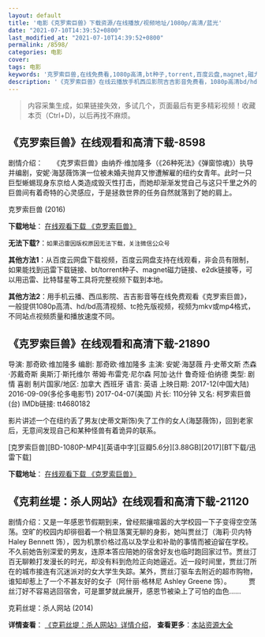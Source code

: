```yaml
---
layout: default
title: '电影《克罗索巨兽》下载资源/在线播放/视频地址/1080p/高清/蓝光'
date: "2021-07-10T14:39:52+0800"
last_modified_at: "2021-07-10T14:39:52+0800"
permalink: /8598/
categories: 电影
cover:
tags: 电影
keywords: '克罗索巨兽,在线免费看,1080p高清,bt种子,torrent,百度云盘,magnet,磁力链,迅雷下载资源'
description: '《克罗索巨兽》在线云播放手机西瓜影院吉吉影音免费看，1080p高清bd/hd未删减完整版和tc抢先枪版，mkv/mp4格式，附带bt/torrent种子、magnet/磁力链、百度云盘、网盘资源迅雷下载链接'
---
```


>内容采集生成，如果链接失效，多试几个，页面最后有更多精彩视频！收藏本页（Ctrl+D)，以后再找不麻烦。


## 《克罗索巨兽》在线观看和高清下载-8598

剧情介绍：　　《克罗索巨兽》由纳乔·维加隆多（《26种死法》《弹窗惊魂》）执导并编剧，安妮·海瑟薇饰演一位被未婚夫抛弃又惨遭解雇的纽约女青年。此时一只巨型蜥蜴现身东京给人类造成毁灭性打击，而她却渐渐发觉自己与这只千里之外的巨兽间有着奇特的心灵感应，于是拯救世界的任务自然就落到了她的肩上。


克罗索巨兽 (2016)

**下载地址**： [在线观看下载 《克罗索巨兽》](https://www.btbtdy.me/btdy/dy10534.html) 


**无法下载?**：`如果迅雷因版权原因无法下载，关注微信公众号 `

**其他方法1**：从百度云网盘下载视频，百度云网盘支持在线观看，非会员有限制，如果能找到迅雷下载链接、bt/torrent种子、magnet磁力链接、e2dk链接等，可以用迅雷、比特彗星等工具将完整视频下载到本地。

**其他方法2**：用手机云播、西瓜影院、吉吉影音等在线免费观看《克罗索巨兽》，一般提供1080p高清、hd/bd高清视频、tc抢先版视频，视频为mkv或mp4格式，不同站点视频质量和播放速度不同。


## 《克罗索巨兽》在线观看和高清下载-21890

导演: 那奇欧·维加隆多 编剧: 那奇欧·维加隆多 主演: 安妮·海瑟薇 丹·史蒂文斯 杰森·苏戴奇斯 奥斯汀·斯托维尔 蒂姆·布雷克·尼尔森 阿加·达什 鲁奇娅·伯纳德 类型: 剧情 喜剧 制片国家/地区: 加拿大 西班牙 语言: 英语 上映日期: 2017-12(中国大陆) 2016-09-09(多伦多电影节) 2017-04-07(美国) 片长: 110分钟 又名: 柯罗索巨兽(台) IMDb链接: tt4680182

影片讲述一个在纽约丢了男友(史蒂文斯饰)失了工作的女人(海瑟薇饰)，回到老家后，无意间发现自己和某种怪兽有着诡异的联系。


[克罗索巨兽][BD-1080P-MP4][英语中字][豆瓣5.6分][3.88GB][2017][BT下载/迅雷下载]

**下载地址**： [在线观看下载 《克罗索巨兽》](https://www.btdx8.com/torrent/colossal_2017.html) 


## 《克莉丝堤：杀人网站》在线观看和高清下载-21120

剧情介绍：又是一年感恩节假期到来，曾经熙攘喧嚣的大学校园一下子变得空空荡荡。空旷的校园内却徘徊着一个稍显落寞无聊的身影，她叫贾丝汀（海莉·贝内特 Haley Bennett 饰），因为机票价格过高以及学业和补助的事情而被迫留在学校。不久前她告别深爱的男友，连原本答应陪她的宿舍好友也临时跑回家过节。贾丝汀百无聊赖打发漫长的时光，却没有料到危险正向她逼近。近一段时间里，贾丝汀所在的城市接连有沉迷派对的女大学生失踪。某外，贾丝汀驱车去附近的超市购物，谁知却惹上了一个不甚友好的女子（阿什丽·格林尼 Ashley Greene 饰）。  　　贾丝汀好不容易逃回宿舍，可是噩梦就此展开，感恩节被染上了可怕的血色……


克莉丝堤：杀人网站 (2014)

**详情查看**： [《克莉丝堤：杀人网站》详情介绍](/movie/21120/)， **查看更多**：[本站资源大全](/movie/t/all/)

